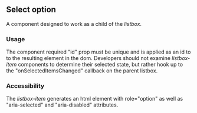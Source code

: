 ## Select option
A component designed to work as a child of the *listbox*.

### Usage
The component required "id" prop must be unique and is applied as an id to to the resulting element in the dom.  Developers should not examine *listbox-item* components to determine their selected state, but rather hook up to the "onSelectedItemsChanged" callback on the parent listbox.

### Accessibility
The *listbox-item* generates an html element with role="option" as well as "aria-selected" and "aria-disabled" attributes. 